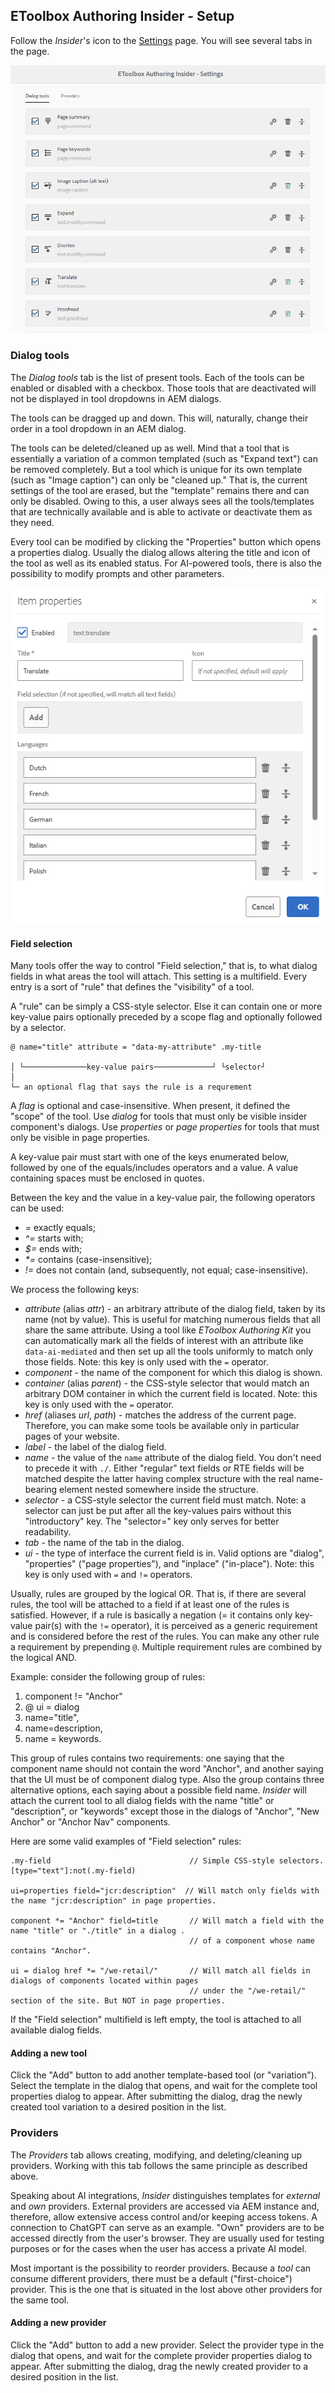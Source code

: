 ## EToolbox Authoring Insider - Setup

Follow the _Insider_'s icon to the [Settings](http://localhost.hpe.com:4502/etoolbox/authoring-insider.html) page. You will see several tabs in the page.

![Image settings](image-settings.png)

### Dialog tools

The *Dialog tools* tab is the list of present tools. Each of the tools can be enabled or disabled with a checkbox. Those tools that are deactivated will not be displayed in tool dropdowns in AEM dialogs.

The tools can be dragged up and down. This will, naturally, change their order in a tool dropdown in an AEM dialog.

The tools can be deleted/cleaned up as well. Mind that a tool that is essentially a variation of a common templated (such as "Expand text") can be removed completely. But a tool which is unique for its own template (such as "Image caption") can only be "cleaned up." That is, the current settings of the tool are erased, but the "template" remains there and can only be disabled. Owing to this, a user always sees all the tools/templates that are technically available and is able to activate or deactivate them as they need.

Every tool can be modified by clicking the "Properties" button which opens a properties dialog. Usually the dialog allows altering the title and icon of the tool as well as its enabled status. For AI-powered tools, there is also the possibility to modify prompts and other parameters.

![Tool properties](image-tool-props.png)

#### Field selection

Many tools offer the way to control "Field selection," that is, to what dialog fields in what areas the tool will attach. This setting is a multifield. Every entry is a sort of "rule" that defines the "visibility" of a tool.

A "rule" can be simply a CSS-style selector. Else it can contain one or more key-value pairs optionally preceded by a scope flag and optionally followed by a selector.
```
@ name="title" attribute = "data-my-attribute" .my-title

│ └──────────────key-value pairs─────────────┘ └selector┘
│
└─ an optional flag that says the rule is a requrement
```

A _flag_ is optional and case-insensitive. When present, it defined the "scope" of the tool. Use _dialog_ for tools that must only be visible insider component's dialogs. Use _properties_ or _page properties_ for tools that must only be visible in page properties.

A key-value pair must start with one of the keys enumerated below, followed by one of the equals/includes operators and a value. A value containing spaces must be enclosed in quotes.

Between the key and the value in a key-value pair, the following operators can be used:
- _=_ exactly equals;
- _^=_ starts with;
- _$=_ ends with;
- _*=_ contains (case-insensitive);
- _!=_ does not contain (and, subsequently, not equal; case-insensitive).

We process the following keys:
- _attribute_ (alias _attr_) - an arbitrary attribute of the dialog field, taken by its name (not by value). This is useful for matching numerous fields that all share the same attribute. Using a tool like _EToolbox Authoring Kit_ you can automatically mark all the fields of interest with an attribute like `data-ai-mediated` and then set up all the tools uniformly to match only those fields. Note: this key is only used with the `=` operator.
- _component_ - the name of the component for which this dialog is shown.
- _container_ (alias _parent_) - the CSS-style selector that would match an arbitrary DOM container in which the current field is located. Note: this key is only used with the `=` operator.
- _href_ (aliases _url_, _path_) - matches the address of the current page. Therefore, you can make some tools be available only in particular pages of your website.
- _label_ - the label of the dialog field.
- _name_ - the value of the `name` attribute of the dialog field. You don't need to precede it with `./`. Either "regular" text fields or RTE fields will be matched despite the latter having complex structure with the real name-bearing element nested somewhere inside the structure.
- _selector_ - a CSS-style selector the current field must match. Note: a selector can just be put after all the key-values pairs without this "introductory" key. The "selector=" key only serves for better readability.
- _tab_ - the name of the tab in the dialog.
- _ui_ - the type of interface the current field is in. Valid options are "dialog", "properties" ("page properties"), and "inplace" ("in-place"). Note: this key is only used with `=` and `!=` operators.

Usually, rules are grouped by the logical OR. That is, if there are several rules, the tool will be attached to a field if at least one of the rules is satisfied. However, if a rule is basically a negation (= it contains only key-value pair(s) with the `!=` operator), it is perceived as a generic requirement and is considered before the rest of the rules. You can make any other rule a requirement by prepending `@`. Multiple requirement rules are combined by the logical AND. 

Example: consider the following group of rules:
1) component != "Anchor"
2) @ ui = dialog
3) name="title", 
4) name=description, 
5) name = keywords.

This group of rules contains two requirements: one saying that the component name should not contain the word "Anchor", and another saying that the UI must be of component dialog type. Also the group contains three alternative options, each saying about a possible field name. _Insider_ will attach the current tool to all dialog fields with the name "title" or "description", or "keywords" except those in the dialogs of "Anchor", "New Anchor" or "Anchor Nav" components.

Here are some valid examples of "Field selection" rules:
```
.my-field                               // Simple CSS-style selectors.
[type="text"]:not(.my-field)

ui=properties field="jcr:description"  // Will match only fields with the name "jcr:description" in page properties.

component *= "Anchor" field=title       // Will match a field with the name "title" or "./title" in a dialog .
                                        // of a component whose name contains "Anchor".
                                    
ui = dialog href *= "/we-retail/"       // Will match all fields in dialogs of components located within pages
                                        // under the "/we-retail/" section of the site. But NOT in page properties.
```

If the "Field selection" multifield is left empty, the tool is attached to all available dialog fields.

#### Adding a new tool

Click the "Add" button to add another template-based tool (or "variation"). Select the template in the dialog that opens, and wait for the complete tool properties dialog to appear. After submitting the dialog, drag the newly created tool variation to a desired position in the list. 

### Providers

The *Providers* tab allows creating, modifying, and deleting/cleaning up providers. Working with this tab follows the same principle as described above.

Speaking about AI integrations, _Insider_ distinguishes templates for _external_ and _own_ providers. External providers are accessed via AEM instance and, therefore, allow extensive access control and/or keeping access tokens. A connection to ChatGPT can serve as an example. "Own" providers are to be accessed directly from the user's browser. They are usually used for testing purposes or for the cases when the user has access a private AI model.  

Most important is the possibility to reorder providers. Because a _tool_ can consume different providers, there must be a default ("first-choice") provider. This is the one that is situated in the lost above other providers for the same tool.

#### Adding a new provider

Click the "Add" button to add a new provider. Select the provider type in the dialog that opens, and wait for the complete provider properties dialog to appear. After submitting the dialog, drag the newly created provider to a desired position in the list.
